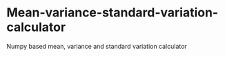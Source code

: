 # Mean-variance-standard-variation-calculator
Numpy based mean, variance and standard variation calculator
